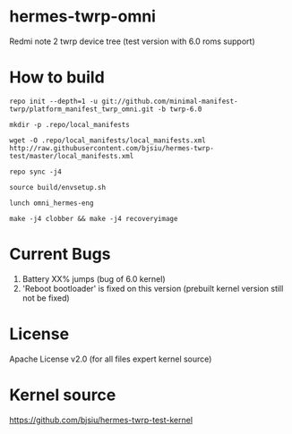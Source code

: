 # hermes-twrp-omni
Redmi note 2 twrp device tree (test version with 6.0 roms support)

# How to build
```
repo init --depth=1 -u git://github.com/minimal-manifest-twrp/platform_manifest_twrp_omni.git -b twrp-6.0

mkdir -p .repo/local_manifests

wget -O .repo/local_manifests/local_manifests.xml http://raw.githubusercontent.com/bjsiu/hermes-twrp-test/master/local_manifests.xml

repo sync -j4

source build/envsetup.sh

lunch omni_hermes-eng

make -j4 clobber && make -j4 recoveryimage
```

# Current Bugs
1. Battery XX% jumps (bug of 6.0 kernel)
2. 'Reboot bootloader' is fixed on this version (prebuilt kernel version still not be fixed)

# License
Apache License v2.0 (for all files expert kernel source)

# Kernel source
https://github.com/bjsiu/hermes-twrp-test-kernel
